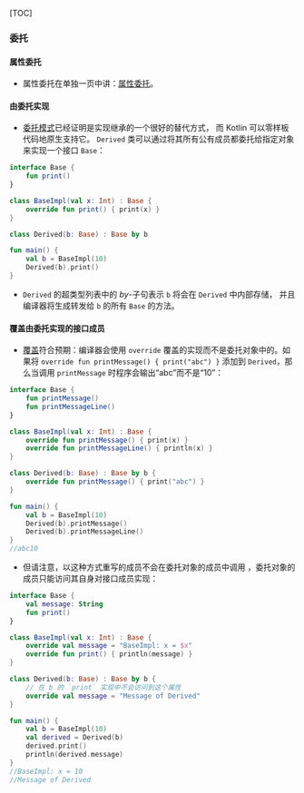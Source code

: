 [TOC]

### 委托

#### 属性委托

* 属性委托在单独一页中讲：[属性委托](https://www.kotlincn.net/docs/reference/delegated-properties.html)。

#### 由委托实现

* [委托模式](https://zh.wikipedia.org/wiki/委托模式)已经证明是实现继承的一个很好的替代方式， 而 Kotlin 可以零样板代码地原生支持它。 `Derived` 类可以通过将其所有公有成员都委托给指定对象来实现一个接口 `Base`：

```kotlin
interface Base {
    fun print()
}

class BaseImpl(val x: Int) : Base {
    override fun print() { print(x) }
}

class Derived(b: Base) : Base by b

fun main() {
    val b = BaseImpl(10)
    Derived(b).print()
}
```

* `Derived` 的超类型列表中的 *by*-子句表示 `b` 将会在 `Derived` 中内部存储， 并且编译器将生成转发给 `b` 的所有 `Base` 的方法。

#### 覆盖由委托实现的接口成员

* [覆盖](https://www.kotlincn.net/docs/reference/classes.html#覆盖方法)符合预期：编译器会使用 `override` 覆盖的实现而不是委托对象中的。如果将 `override fun printMessage() { print("abc") }` 添加到 `Derived`，那么当调用 `printMessage` 时程序会输出“abc”而不是“10”：

```kotlin
interface Base {
    fun printMessage()
    fun printMessageLine()
}

class BaseImpl(val x: Int) : Base {
    override fun printMessage() { print(x) }
    override fun printMessageLine() { println(x) }
}

class Derived(b: Base) : Base by b {
    override fun printMessage() { print("abc") }
}

fun main() {
    val b = BaseImpl(10)
    Derived(b).printMessage()
    Derived(b).printMessageLine()
}
//abc10
```

* 但请注意，以这种方式重写的成员不会在委托对象的成员中调用 ，委托对象的成员只能访问其自身对接口成员实现：

```kotlin
interface Base {
    val message: String
    fun print()
}

class BaseImpl(val x: Int) : Base {
    override val message = "BaseImpl: x = $x"
    override fun print() { println(message) }
}

class Derived(b: Base) : Base by b {
    // 在 b 的 `print` 实现中不会访问到这个属性
    override val message = "Message of Derived"
}

fun main() {
    val b = BaseImpl(10)
    val derived = Derived(b)
    derived.print()
    println(derived.message)
}
//BaseImpl: x = 10
//Message of Derived
```